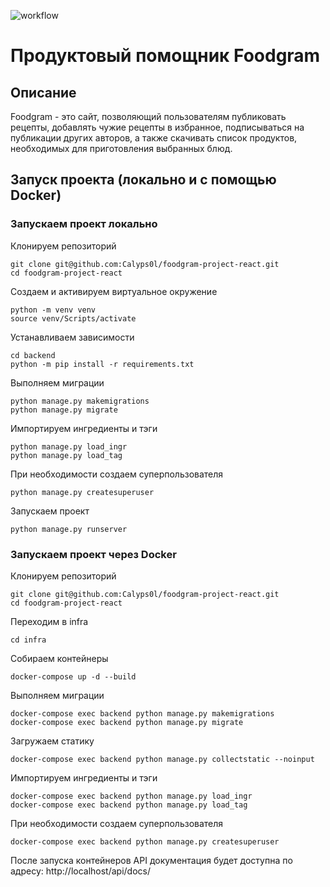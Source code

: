 ![workflow](https://github.com/Calyps0l/foodgram-project-react/actions/workflows/main.yml/badge.svg)

# Продуктовый помощник Foodgram
## Описание
Foodgram - это сайт, позволяющий пользователям публиковать рецепты, добавлять чужие рецепты в избранное, подписываться 
на публикации других авторов, а также скачивать список продуктов, необходимых для приготовления выбранных блюд.
## Запуск проекта (локально и с помощью Docker)
### Запускаем проект локально
Клонируем репозиторий
```
git clone git@github.com:Calyps0l/foodgram-project-react.git
cd foodgram-project-react
```
Создаем и активируем виртуальное окружение
```
python -m venv venv
source venv/Scripts/activate
```
Устанавливаем зависимости
```
cd backend
python -m pip install -r requirements.txt
```
Выполняем миграции
```
python manage.py makemigrations  
python manage.py migrate
```
Импортируем ингредиенты и тэги
```
python manage.py load_ingr  
python manage.py load_tag  
```
При необходимости создаем суперпользователя
```
python manage.py createsuperuser    
```
Запускаем проект
```
python manage.py runserver    
```
### Запускаем проект через Docker
Клонируем репозиторий
```
git clone git@github.com:Calyps0l/foodgram-project-react.git
cd foodgram-project-react
```
Переходим в infra
```
cd infra
```
Собираем контейнеры
```
docker-compose up -d --build 
```
Выполняем миграции
```
docker-compose exec backend python manage.py makemigrations
docker-compose exec backend python manage.py migrate 
```
Загружаем статику
```
docker-compose exec backend python manage.py collectstatic --noinput
```
Импортируем ингредиенты и тэги
```
docker-compose exec backend python manage.py load_ingr
docker-compose exec backend python manage.py load_tag 
```
При необходимости создаем суперпользователя
```
docker-compose exec backend python manage.py createsuperuser  
```
После запуска контейнеров API документация будет доступна по адресу: http://localhost/api/docs/
